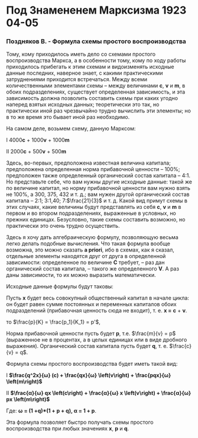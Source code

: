 # Под Знамененем Марксизма 1923 04-05

### Поздняков В. - Формула схемы простого воспроизводства

Тому, кому приходилось иметь дело со схемами простого воспроизводства Маркса, а в особенности тому, кому по ходу работы приходилось прибегать к этим схемам и видоизменять исходные данные последних, наверное знает, с какими практическими затруднениями приходится встречаться. Между всеми количественными элементами схемы – между величинами **с**, **v** и **m**, в обоих подразделениях, существует определенная зависимость, и эта зависимость должна позволить составить схемы при каких угодно наперед взятых исходных данных; теоретически это так, но практически иной раз чрезвычайно трудно вычислить эти элементы; но в то же время это бывает иной раз необходимо.

На самом деле, возьмем схему, данную Марксом:

I 4000**с** + 1000**v** + 1000**m**

II 2000**с** + 500**v** + 500**m**

Здесь, во-первых, предположена известная величина капитала; предположена определенная норма прибавочной ценности – 100%; предположен также определенный органический состав капитала – 4:1. Но представьте себе, что вам нужны другие исходные данные: такой же по величине капитал, но норму прибавочной ценности вам нужно взять не 100%, а 300, 375, 432 и т. д.; вам нужен другой органический состав капитала – 2:1; 3:1,40; 7:$\frac{21}{3}$ и т. д. Какой вид примут схемы в этих случаях, какие величины будут представлять из себя **с**, **v** и **m** в первом и во втором подразделениях, выраженные в условных, но прежних единицах. Безусловно, такие схемы составить возможно, но практически это очень трудно осуществить.

Здесь я хочу дать алгебраическую формулу, позволяющую весьма легко делать подобные вычисления. Что такая формула вообще возможна, это можно сказать **a priori**, ибо в схемах, как я сказал, отдельные элементы находятся друг от друга в определенной зависимости: определенное по величине **С** требует, – раз дан органический состав капитала, – такого же определенного **V**. А раз даны зависимости, то их можно выразить математически.

Исходные данные формулы будут таковы:

Пусть **х** будет весь совокупный общественный капитал в начале цикла: он будет равен сумме постоянных и переменных капиталов обоих подразделений (прибавочная ценность сюда не входит), т. е. **х =** **с** + **v**. 

то $\frac{p}{K} = \frac{p_1}{K_1} = p'$,

Норма прибавочной ценности пусть будет **р**, т.е. $\frac{m}{v} = р$ (выраженное не в процентах, а в целых единицах или в виде дробного выражения). Органический состав капитала пусть будет **q**, т. е. $\frac{c}{v} = q$.

Формула схемы простого воспроизводства будет иметь такой вид:

I **$\frac{q^2x}{ω} (c) + \frac{qx}{ω} \left(v\right) + \frac{рqx}{ω} \left(m\right)$**

II **$\frac{α}{ω} qx \left(c\right) + \frac{α}{ω} x \left(v\right) + \frac{α}{ω} рx \left(m\right)$**

Где: **ω** **= (1 +q)*(1 + р + q), α = 1 + р**.

Эта формула позволяет быстро получать схемы простого воспроизводства при любых значениях **х**, **р** и **q**.